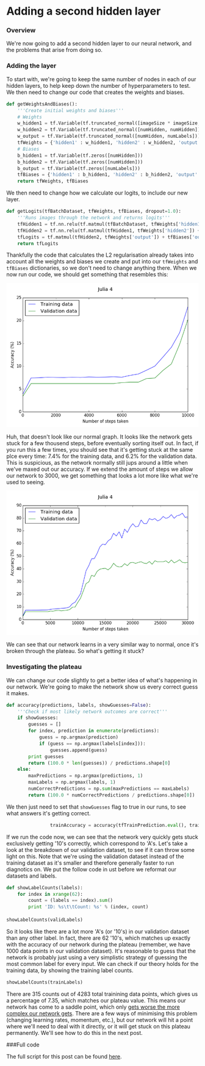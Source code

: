 # Adding a second hidden layer

### Overview

We're now going to add a second hidden layer to our neural network, and the problems that arise from doing so.

### Adding the layer

To start with, we're going to keep the same number of nodes in each of our hidden layers, to help keep down the number of hyperparameters to test. We then need to change our code that creates the weights and biases.

```python
def getWeightsAndBiases():
	'''Create initial weights and biases'''
	# Weights
	w_hidden1 = tf.Variable(tf.truncated_normal([imageSize * imageSize, numHidden]))
	w_hidden2 = tf.Variable(tf.truncated_normal([numHidden, numHidden]))
	w_output = tf.Variable(tf.truncated_normal([numHidden, numLabels]))
	tfWeights = {'hidden1' : w_hidden1, 'hidden2' : w_hidden2, 'output' : w_output}
	# Biases
	b_hidden1 = tf.Variable(tf.zeros([numHidden]))
	b_hidden2 = tf.Variable(tf.zeros([numHidden]))
	b_output = tf.Variable(tf.zeros([numLabels]))
	tfBiases = {'hidden1' : b_hidden1, 'hidden2' : b_hidden2, 'output' : b_output}
	return tfWeights, tfBiases
```

We then need to change how we calculate our logits, to include our new layer.

```python
def getLogits(tfBatchDataset, tfWeights, tfBiases, dropout=1.0):
	'''Runs images through the network and returns logits'''
	tfHidden1 = tf.nn.relu(tf.matmul(tfBatchDataset, tfWeights['hidden1']) + tfBiases['hidden1'])
	tfHidden2 = tf.nn.relu(tf.matmul(tfHidden1, tfWeights['hidden2']) + tfBiases['hidden2'])
	tfLogits = tf.matmul(tfHidden2, tfWeights['output']) + tfBiases['output']
	return tfLogits
```

Thankfully the code that calculates the L2 regularisation already takes into account all the weights and biases we create and put into our ```tfWeights``` and ```tfBiases``` dictionaries, so we don't need to change anything there. When we now run our code, we should get something that resembles this:

![Second hidden layer 1](/images/Julia_4_blog_1.png)

Huh, that doesn't look like our normal graph. It looks like the network gets stuck for a few thousend steps, before eventually sorting itself out. In fact, if you run this a few times, you should see that it's getting stuck at the same plce every time: 7.4% for the training data, and 6.2% for the validation data. This is suspicious, as the network normally still jups around a little when we've maxed out our accuracy. If we extend the amount of steps we allow our network to 3000, we get something that looks a lot more like what we're used to seeing.

![Second hidden layer 2](/images/Julia_4_blog_2.png)

We can see that our network learns in a very similar way to normal, once it's broken through the plateau. So what's getting it stuck?

### Investigating the plateau

We can change our code slightly to get a better idea of what's happening in our network. We're going to make the network show us every correct guess it makes.

```python
def accuracy(predictions, labels, showGuesses=False):
	'''Check if most likely network outcomes are correct'''
	if showGuesses:
		guesses = []
		for index, prediction in enumerate(predictions):
			guess = np.argmax(prediction)
			if (guess == np.argmax(labels[index])):
				guesses.append(guess)
		print guesses
		return (100.0 * len(guesses)) / predictions.shape[0]
	else:
		maxPredictions = np.argmax(predictions, 1)
		maxLabels = np.argmax(labels, 1)
		numCorrectPredictions = np.sum(maxPredictions == maxLabels)
		return (100.0 * numCorrectPredictions / predictions.shape[0])
```

We then just need to set that ```showGuesses``` flag to true in our runs, to see what answers it's getting correct.

```python
				trainAccuracy = accuracy(tfTrainPrediction.eval(), trainLabels, showGuesses=True)
```

If we run the code now, we can see that the network very quickly gets stuck exclusively getting '10's correctly, which correspond to 'A's. Let's take a look at the breakdown of our validation dataset, to see if it can throw some light on this. Note that we're using the validation dataset instead of the training dataset as it's smaller and therefore generally faster to run diagnotics on. We put the follow code in ust before we reformat our datasets and labels.

```python
def showLabelCounts(labels):
	for index in xrange(62):
		count = (labels == index).sum()
		print 'ID: %s\t\tCount: %s' % (index, count)

showLabelCounts(validLabels)
```

So it looks like there are a lot more 'A's (or '10's) in our validation dataset than any other label. In fact, there are 62 '10's, which matches up exactly with the accuracy of our network during the plateau (remember, we have 1000 data points in our validation dataset). It's reasonable to guess that the network is probably just using a very simplistic strategy of guessing the most common label for every input. We can check if our theory holds for the training data, by showing the training label counts.

```python
showLabelCounts(trainLabels)
```

There are 315 counts out of 4283 total trainining data points, which gives us a percentage of 7.35, which matches our plateau value. This means our network has come to a saddle point, which only [gets worse the more complex our network gets](https://arxiv.org/abs/1406.2572). There are a few ways of minimising this problem (changing learning rates, momentum, etc.), but our network will hit a point where we'll need to deal with it directly, or it will get stuck on this plateau permanently. We'll see how to do this in the next post.

###Full code

The full script for this post can be found [here](/blog/Julia_4.py).
